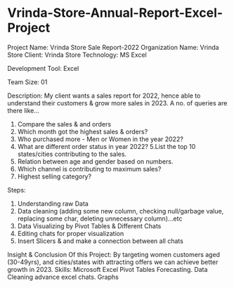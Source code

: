 # Vrinda-Store-Annual-Report-Excel-Project
Project Name: Vrinda Store Sale Report-2022
Organization Name: Vrinda Store
Client: Vrinda Store
Technology: MS Excel



Development Tool: Excel

Team Size: 01

Description: My client wants a sales report for 2022, hence able to understand their customers & grow more sales in 2023. A no. of queries are there like...

1. Compare the sales & and orders
2. Which month got the highest sales & orders?
3. Who purchased more - Men or Women in the year 2022?
4. What are different order status in year 2022?
5.List the top 10 states/cities contributing to the sales.
6. Relation between age and gender based on numbers.
7. Which channel is contributing to maximum sales?
8. Highest selling category?


Steps:
1. Understanding raw Data
2. Data cleaning (adding some new column, checking null/garbage value, replacing some char, deleting unnecessary column)...etc
3. Data Visualizing by Pivot Tables & Different Chats
4. Editing chats for proper visualization
5. Insert Slicers & and make a connection between all chats

Insight & Conclusion Of this Project: By targeting women customers aged (30-49yrs), and cities/states with attracting offers we can achieve better growth in 2023.
Skills: Microsoft Excel Pivot Tables Forecasting. Data Cleaning advance excel chats. Graphs

